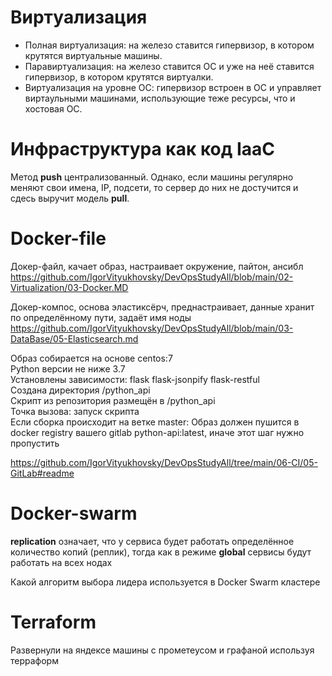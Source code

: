 # Виртуализация  

+ Полная виртуализация: на железо ставится гипервизор, в котором крутятся виртуальные машины.  
+ Паравиртуализация: на железо ставится ОС и уже на неё ставится гипервизор, в котором крутятся виртуалки.  
+ Виртуализация на уровне ОС: гипервизор встроен в ОС и управляет виртаульными машинами, использующие теже ресурсы, что и хостовая ОС.

# Инфраструктура как код IaaC  

Метод **push** централизованный. Однако, если машины регулярно меняют свои имена, IP, подсети, то сервер до них не достучится и сдесь выручит модель **pull**.


# Docker-file

Докер-файл, качает образ, настраивает окружение, пайтон, ансибл  
https://github.com/IgorVityukhovsky/DevOpsStudyAll/blob/main/02-Virtualization/03-Docker.MD  

Докер-компос, основа эластиксёрч, преднастраивает, данные хранит по определённому пути, задаёт имя ноды  
https://github.com/IgorVityukhovsky/DevOpsStudyAll/blob/main/03-DataBase/05-Elasticsearch.md  


Образ собирается на основе centos:7  
Python версии не ниже 3.7  
Установлены зависимости: flask flask-jsonpify flask-restful  
Создана директория /python_api  
Скрипт из репозитория размещён в /python_api  
Точка вызова: запуск скрипта  
Если сборка происходит на ветке master: Образ должен пушится в docker registry вашего gitlab python-api:latest, иначе этот шаг нужно пропустить  

https://github.com/IgorVityukhovsky/DevOpsStudyAll/tree/main/06-CI/05-GitLab#readme


# Docker-swarm

**replication** означает, что у сервиса будет работать определённое количество копий (реплик), тогда как в режиме **global** сервисы будут работать на всех нодах  

Какой алгоритм выбора лидера используется в Docker Swarm кластере

# Terraform

Развернули на яндексе машины с прометеусом и графаной используя терраформ



